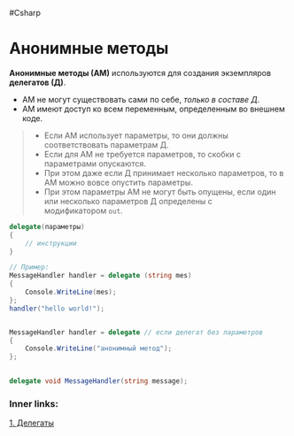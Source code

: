 #Csharp 

# Анонимные методы

**Анонимные методы (АМ)** используются для создания экземпляров **делегатов (Д)**.

- АМ не могут существовать сами по себе, *только в составе Д*.
- АМ имеют доступ ко всем переменным, определенным во внешнем коде.
> - Если АМ использует параметры, то они должны соответствовать параметрам Д. 
> - Если для АМ не требуется параметров, то скобки с параметрами опускаются. 
> - При этом даже если Д принимает несколько параметров, то в АМ можно вовсе опустить параметры.
> - При этом параметры АМ не могут быть опущены, если один или несколько параметров Д определены с модификатором `out`.

```csharp
delegate(параметры)
{
    // инструкции
}
```

```csharp
// Пример:
MessageHandler handler = delegate (string mes)
{
    Console.WriteLine(mes);
};
handler("hello world!");


MessageHandler handler = delegate // если делегат без параметров
{
    Console.WriteLine("анонимный метод");
};

 
delegate void MessageHandler(string message);
```

### Inner links:
[1. Делегаты](1.%20Languages/C-sharp/0.%20Введение/3.%20Делегаты/1.%20Делегаты.md)
